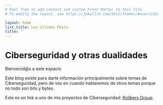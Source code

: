 ```yaml
---
# Feel free to add content and custom Front Matter to this file.
# To modify the layout, see https://jekyllrb.com/docs/themes/#overriding-theme-defaults

layout: home
list_title: Los últimos Posts
title: ''
---
```


# Ciberseguridad y otras dualidades 

Bienvenid@s a este espacio

Este blog existe para darte información principalmente sobre temas de Ciberseguridad, pero de vez en cuando hablaremos de otros temas porque no todo son bits y bytes. 


Este es un link a uno de mis proyectos de Ciberseguridad:
[Kolibers Group](https://www.kolibers.com).